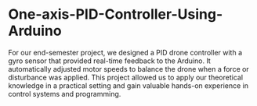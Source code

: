 # One-axis-PID-Controller-Using-Arduino

For our end-semester project, we designed a PID drone controller with a gyro sensor that provided real-time feedback to the Arduino. It automatically adjusted motor speeds to balance the drone when a force or disturbance was applied. This project allowed us to apply our theoretical knowledge in a practical setting and gain valuable hands-on experience in control systems and programming.

